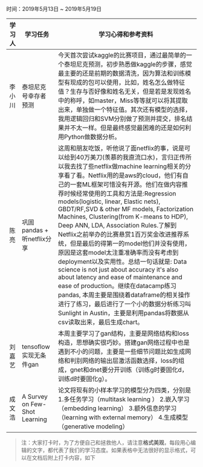 时间：2019年5月13日 ~ 2019年5月19日

学习人|学习任务|学习心得和参考资料
------ | ------ | ------ 
李小川 | 泰坦尼克号幸存者预测 | 今天首次尝试kaggle的比赛项目，通过最简单的一个泰坦尼克预测，初步熟悉做kaggle的步骤，感觉最主要的还是前期的数据清洗，因为算法和训练模型有现成的包可以使用，比如，姓名怎么做特征值？生存与否好像和姓名无关，但是若是发现姓名中的称呼，如master，Miss等等就可以将其提取出来，单独做一个特征值。其次还有模型的选择，我用逻辑回归和SVM分别做了预测并提交，排名结果并不太一样。但是最终感觉最困难的还是如何利用Python做数据分析。
陈亮 | 巩固pandas + 听netflix分享 | 这周和朋友吃饭，听他说了面netflix的事，说是可以给到40万美刀(羡慕的我直流口水)，言归正传所以我去找了些netflix做machine learning相关的分享看了看。Netflix用的是aws的cloud，他们有自己的一套ML框架可惜没有开源。他们在做内容推荐时候经常使用的工具和方法是:Regression models(logistic, linear, Elastic nets), GBDT/RF,SVD & other MF models, Factorization Machines, Clustering(from K-means to HDP), Deep ANN, LDA, Association Rules.了解到Netflix之前举办的比赛悬赏1百万奖金改进推荐系统，但是最后的得第一的model他们并没有使用，原因是这套model太注重准确率而没有考虑到deployment以及实用性。总结一句话就是: Data science is not just about accuracy it's also about latency and ease of maintenance and ease of production。继续在datacamp练习pandas, 本周主要是围绕着dataframe的相关操作进行了练习，最后进行了一个小的数据分析练习叫Sunlight in Austin，主要是利用pandas将数据从csv读取出来，最后生成chart。
刘嘉艺|tensoflow实现无条件gan|本周主要学习了gan结构，主要是网络结构和loss构造，思想确实很巧妙。搭建gan网络过程中也是遇到不小的问题，主要是一些细节问题比如生成网络和判别网络的输出层激活函数选择，loss的组成，gnet和dnet要分开训练（训练g时要固化d，训练d时要固化g）。
成文浩 | A Survey on Few-Shot Learning | 论文将现有的小样本学习的模型分为四类，分别是1.多任务学习（multitask learning ）  2.嵌入学习（embedding learning） 3.额外信息的学习（learning with external memory） 4.生成模型（generative modeling）
> 注：大家打卡时，为了方便自己和拯救他人，请注意**格式美观**，每段用心编辑的文字，都代表了我们的学习态度。如果表格中无法很好的显示格式，可以在文档后附上打卡内容，如下

